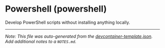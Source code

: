 
# Powershell (powershell)

Develop PowerShell scripts without installing anything locally.





---

_Note: This file was auto-generated from the [devcontainer-template.json](https://github.com/ecampuslearning/ProjectOperation/blob/main/src/powershell/devcontainer-template.json).  Add additional notes to a `NOTES.md`._
